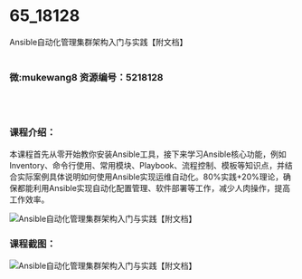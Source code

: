 # 65_18128
Ansible自动化管理集群架构入门与实践【附文档】
<br/></br>
<h3>微:mukewang8 资源编号：5218128</h3>
<br/></br>
<h3>课程介绍：</h3>
<p>本课程首先从零开始教你安装Ansible工具，接下来学习Ansible核心功能，例如Inventory、命令行使用、常用模块、Playbook、流程控制、模板等知识点，并结合实际案例具体说明如何使用Ansible实现运维自动化。80%实践+20%理论，确保都能利用Ansible实现自动化配置管理、软件部署等工作，减少人肉操作，提高工作效率。</p>
<p><img src="https://www.ko996.com/wp-content/uploads/img/2021/01/1-135.png" alt="Ansible自动化管理集群架构入门与实践【附文档】"></p>
<div class="info-desc">
<h3>课程截图：</h3>
<p><img src="https://www.ko996.com/wp-content/uploads/img/2021/01/2-156.png" alt="Ansible自动化管理集群架构入门与实践【附文档】"></p>


			
</div>
